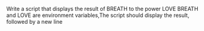 Write a script that displays the result of BREATH to the power LOVE BREATH and LOVE are environment variables,The script should display the result, followed by a new line

